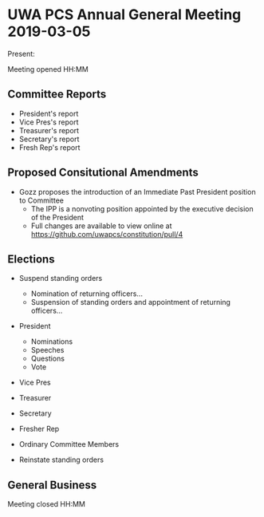 # UWA PCS Annual General Meeting 2019-03-05

Present:

Meeting opened HH:MM

## Committee Reports
- President's report
- Vice Pres's report
- Treasurer's report
- Secretary's report
- Fresh Rep's report

## Proposed Consitutional Amendments
- Gozz proposes the introduction of an Immediate Past President position to Committee
  - The IPP is a nonvoting position appointed by the executive decision of the President
  - Full changes are available to view online at https://github.com/uwapcs/constitution/pull/4

## Elections
- Suspend standing orders
  - Nomination of returning officers...
  - Suspension of standing orders and appointment of returning officers...

- President
  - Nominations
  - Speeches
  - Questions
  - Vote

- Vice Pres

- Treasurer

- Secretary

- Fresher Rep

- Ordinary Committee Members

- Reinstate standing orders

## General Business

Meeting closed HH:MM
